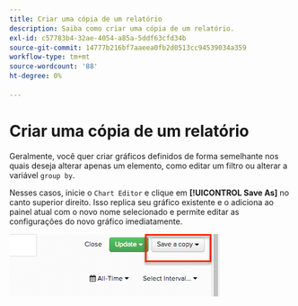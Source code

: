 ```yaml
---
title: Criar uma cópia de um relatório
description: Saiba como criar uma cópia de um relatório.
exl-id: c57783b4-32ae-4054-a85a-5ddf63cfd34b
source-git-commit: 14777b216bf7aaeea0fb2d0513cc94539034a359
workflow-type: tm+mt
source-wordcount: '88'
ht-degree: 0%

---
```


# Criar uma cópia de um relatório

Geralmente, você quer criar gráficos definidos de forma semelhante nos quais deseja alterar apenas um elemento, como editar um filtro ou alterar a variável `group by`.

Nesses casos, inicie o `Chart Editor` e clique em **[!UICONTROL Save As]** no canto superior direito. Isso replica seu gráfico existente e o adiciona ao painel atual com o novo nome selecionado e permite editar as configurações do novo gráfico imediatamente.

![](../../assets/create-report-copy.png)

